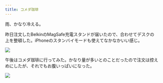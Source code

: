 ```yaml
---
title: コメダ珈琲
---
```


雨、かなり冷える。

昨日注文したBelkinのMagSafe充電スタンドが届いたので、合わせてデスクの上を整頓した。iPhoneのスタンバイモードも使えてなかなかいい感じ。

![](https://photos.apkas.net/medium/202310/20231009-110722.webp)

午後はコメダ珈琲に行ってみた。かなり量が多いとのことだったので注文は控えめにしたが、それでもお腹いっぱいになった。

![](https://photos.apkas.net/medium/202310/20231009-145839.webp)
